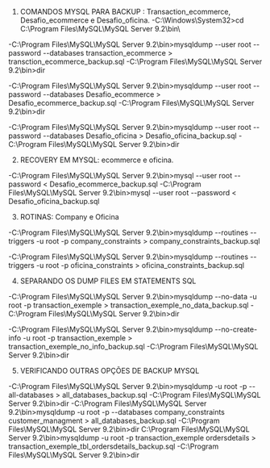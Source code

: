 1. COMANDOS MYSQL PARA BACKUP : Transaction_ecommerce, Desafio_ecommerce e Desafio_oficina.
-C:\Windows\System32>cd C:\Program Files\MySQL\MySQL Server 9.2\bin\

-C:\Program Files\MySQL\MySQL Server 9.2\bin>mysqldump --user root --password --databases transaction_ecommerce > transction_ecommerce_backup.sql
-C:\Program Files\MySQL\MySQL Server 9.2\bin>dir

-C:\Program Files\MySQL\MySQL Server 9.2\bin>mysqldump --user root --password --databases Desafio_ecommerce > Desafio_ecommerce_backup.sql
-C:\Program Files\MySQL\MySQL Server 9.2\bin>dir

-C:\Program Files\MySQL\MySQL Server 9.2\bin>mysqldump --user root --password --databases Desafio_oficina > Desafio_oficina_backup.sql
-C:\Program Files\MySQL\MySQL Server 9.2\bin>dir

2. RECOVERY EM MYSQL: ecommerce e oficina.

-C:\Program Files\MySQL\MySQL Server 9.2\bin>mysql --user root --password < Desafio_ecommerce_backup.sql
-C:\Program Files\MySQL\MySQL Server 9.2\bin>mysql --user root --password < Desafio_oficina_backup.sql

3. ROTINAS: Company e Oficina

-C:\Program Files\MySQL\MySQL Server 9.2\bin>mysqldump --routines --triggers -u root -p company_constraints > company_constraints_backup.sql

-C:\Program Files\MySQL\MySQL Server 9.2\bin>mysqldump --routines --triggers -u root -p oficina_constraints > oficina_constraints_backup.sql

4. SEPARANDO OS DUMP FILES EM STATEMENTS SQL

-C:\Program Files\MySQL\MySQL Server 9.2\bin>mysqldump --no-data -u root -p transaction_exemple > transaction_exemple_no_data_backup.sql
-C:\Program Files\MySQL\MySQL Server 9.2\bin>dir

-C:\Program Files\MySQL\MySQL Server 9.2\bin>mysqldump --no-create-info -u root -p transaction_exemple > transaction_exemple_no_info_backup.sql
-C:\Program Files\MySQL\MySQL Server 9.2\bin>dir

5. VERIFICANDO OUTRAS OPÇÕES DE BACKUP MYSQL

-C:\Program Files\MySQL\MySQL Server 9.2\bin>mysqldump -u root -p --all-databases > all_databases_backup.sql
-C:\Program Files\MySQL\MySQL Server 9.2\bin>dir
-C:\Program Files\MySQL\MySQL Server 9.2\bin>mysqldump -u root -p --databases company_constraints customer_managment > all_databases_backup.sql
-C:\Program Files\MySQL\MySQL Server 9.2\bin>dir
C:\Program Files\MySQL\MySQL Server 9.2\bin>mysqldump -u root -p transaction_exemple ordersdetails > transaction_exemple_tbl_ordersdetails_backup.sql
-C:\Program Files\MySQL\MySQL Server 9.2\bin>dir
